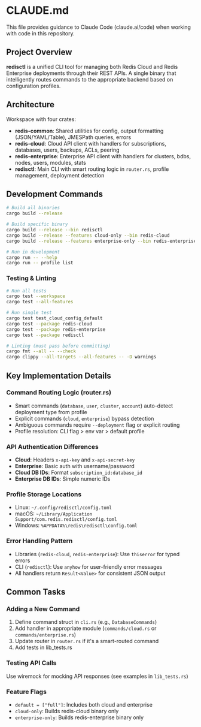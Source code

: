 # CLAUDE.md

This file provides guidance to Claude Code (claude.ai/code) when working with code in this repository.

## Project Overview

**redisctl** is a unified CLI tool for managing both Redis Cloud and Redis Enterprise deployments through their REST APIs. A single binary that intelligently routes commands to the appropriate backend based on configuration profiles.

## Architecture

Workspace with four crates:
- **redis-common**: Shared utilities for config, output formatting (JSON/YAML/Table), JMESPath queries, errors
- **redis-cloud**: Cloud API client with handlers for subscriptions, databases, users, backups, ACLs, peering
- **redis-enterprise**: Enterprise API client with handlers for clusters, bdbs, nodes, users, modules, stats
- **redisctl**: Main CLI with smart routing logic in `router.rs`, profile management, deployment detection


## Development Commands

```bash
# Build all binaries
cargo build --release

# Build specific binary
cargo build --release --bin redisctl
cargo build --release --features cloud-only --bin redis-cloud  
cargo build --release --features enterprise-only --bin redis-enterprise

# Run in development
cargo run -- --help
cargo run -- profile list
```

### Testing & Linting

```bash
# Run all tests
cargo test --workspace
cargo test --all-features

# Run single test
cargo test test_cloud_config_default
cargo test --package redis-cloud
cargo test --package redis-enterprise  
cargo test --package redisctl

# Linting (must pass before committing)
cargo fmt --all -- --check
cargo clippy --all-targets --all-features -- -D warnings
```


## Key Implementation Details

### Command Routing Logic (router.rs)
- Smart commands (`database`, `user`, `cluster`, `account`) auto-detect deployment type from profile
- Explicit commands (`cloud`, `enterprise`) bypass detection
- Ambiguous commands require `--deployment` flag or explicit routing
- Profile resolution: CLI flag > env var > default profile

### API Authentication Differences
- **Cloud**: Headers `x-api-key` and `x-api-secret-key`  
- **Enterprise**: Basic auth with username/password
- **Cloud DB IDs**: Format `subscription_id:database_id`
- **Enterprise DB IDs**: Simple numeric IDs

### Profile Storage Locations
- Linux: `~/.config/redisctl/config.toml`
- macOS: `~/Library/Application Support/com.redis.redisctl/config.toml`  
- Windows: `%APPDATA%\redis\redisctl\config.toml`

### Error Handling Pattern
- Libraries (`redis-cloud`, `redis-enterprise`): Use `thiserror` for typed errors
- CLI (`redisctl`): Use `anyhow` for user-friendly error messages
- All handlers return `Result<Value>` for consistent JSON output

## Common Tasks

### Adding a New Command
1. Define command struct in `cli.rs` (e.g., `DatabaseCommands`)
2. Add handler in appropriate module (`commands/cloud.rs` or `commands/enterprise.rs`)
3. Update router in `router.rs` if it's a smart-routed command
4. Add tests in lib_tests.rs

### Testing API Calls
Use wiremock for mocking API responses (see examples in `lib_tests.rs`)

### Feature Flags
- `default = ["full"]`: Includes both cloud and enterprise
- `cloud-only`: Builds redis-cloud binary only
- `enterprise-only`: Builds redis-enterprise binary only